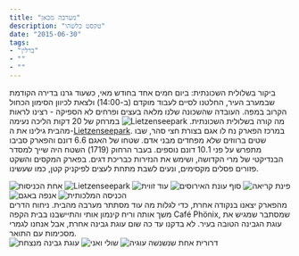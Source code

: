 ```yaml
---
title: "מערבה מכאן"
description: "טקסט כלשהו"
date: "2015-06-30"
tags:
- "ברלין"
- ""
- ""
---
```

ביקור בשלולית השכונתית: ביום חמים אחד בחודש מאי, כשעוד גרנו בדירה הקודמת שבמערב העיר, החלטנו לסיים לעבוד מוקדם (ב-14:00) ולצאת לכיוון הסימון הכחול הקרוב במפה. העובדה שהשכונה שלנו מלאה בעצים ופרחים לא הספיקה - רצינו לראות מה קורה בשלולית השכונתית.
![Lietzenseepark](https://air-freelance.com/photos/at-lietzenseepark1.jpg)
במרחק של 20 דקות הליכה נעימה מהבית גילינו את ה-[Lietzenseepark](https://de.wikipedia.org/wiki/Lietzensee). במרכז הפארק נח לו אגם בצורת חצי סהר, שבו שטים ברווזים שלא מפחדים מבני אדם. שטחו של האגם 6.6 דונם והפארק סביבו מתפרש על פני 10.1 דונם נוספים. בעבר הרחוק (1719) השטח היה שייך למסדר הבנדיקטי של מרי הקדושה, ושימש את הנזירות כבריכת דגים. בפארק המקסים והשקט פזורים פסלים מקסימים, ונעים לשבת מתחת לעצים לפיקניק קטן, כמו שעשינו.<section class="infinity">![אחת הכניסות](https://air-freelance.com/photos/at-lietzenseepark2.jpg)
![Lietzenseepark](https://air-freelance.com/photos/at-lietzenseepark3.jpg)
![עוד זווית](https://air-freelance.com/photos/at-lietzenseepark4.jpg)
![סוף עונת האירוסים](https://air-freelance.com/photos/at-lietzenseepark6.jpg)
![פינת קריאה](https://air-freelance.com/photos/at-lietzenseepark8.jpg)
![אנפה באגם](https://air-freelance.com/photos/at-lietzenseepark9.jpg)
![הכניסה המלכותית](https://air-freelance.com/photos/at-lietzenseepark10.jpg)</section>
מהפארק יצאנו בנקודה אחרת, כדי לגלות מה עוד מסתתר מערבה מהבית. ניחוח הדרים משך אותה וריח קינמון אותי והתיישבנו בבית הקפה Café Phönix, שמסתבר שמגיש את עוגת הגבינה הטובה בעיר. לא בדקנו עד כה שום עוגת גבינה אחרת, אבל אנחנו לגמרי מסכימות עם התואר.<section class="infinity">
![עוגת גבינה מנצחת](https://air-freelance.com/photos/at-lietzenseepark11.jpg)
![שולי ואני](https://air-freelance.com/photos/at-lietzenseepark12.jpg)
![דרורית אחת שנשנשה עוגיה](https://air-freelance.com/photos/at-lietzenseepark13.jpg)</section>